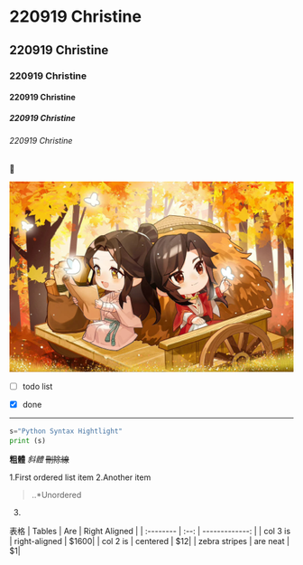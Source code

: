 
# 220919 Christine
## 220919 Christine
### 220919 Christine
#### 220919 Christine
##### 220919 Christine
###### 220919 Christine


🍊



![1.jpeg](1.jpeg "1")


- [ ] todo list
- [x] done


---
```python
s="Python Syntax Hightlight"
print (s)
```


**粗體**
*斜體*
~~刪除線~~


1.First ordered list item
2.Another item
>..*Unordered
3.


表格
| Tables   | Are  | Right Aligned  |
| :-------- | :--: | -------------: |
| col 3 is | right-aligned | $1600|
| col 2 is | centered | $12|
| zebra stripes | are neat | $1|












